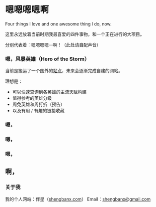 # 嗯嗯嗯嗯啊
Four things I love and one awesome thing I do, now.

这里永远放着当前时期我最喜爱的四件事物，和一个正在进行的大项目。

分别代表着：嗯嗯嗯嗯—啊！（此处请自配声音）

### 嗯，风暴英雄（Hero of the Storm）
当前是搬运了一个国外的[站点](http://hots.nnnnr.com)，未来会逐渐完成自建的网站。

理想是：
- 可以快速查询到各英雄的主流天赋构建
- 值得参考的英雄分级
- 周免英雄和周打折（预告）
- 以及有用 / 有趣的链接收藏

### 嗯，
### 嗯，
### 嗯，

## 啊，

### 关于我

我的个人网站：伴星（[shengbanx.com](http://shengbanx.com)）
Email：shengbanx@gmail.com
